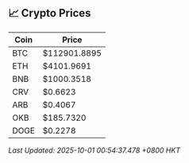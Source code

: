 ## 📈 Crypto Prices

| Coin | Price |
| ---- | ----- |
| BTC | $112901.8895 |
| ETH | $4101.9691 |
| BNB | $1000.3518 |
| CRV | $0.6623 |
| ARB | $0.4067 |
| OKB | $185.7320 |
| DOGE | $0.2278 |

_Last Updated: 2025-10-01 00:54:37.478 +0800 HKT_